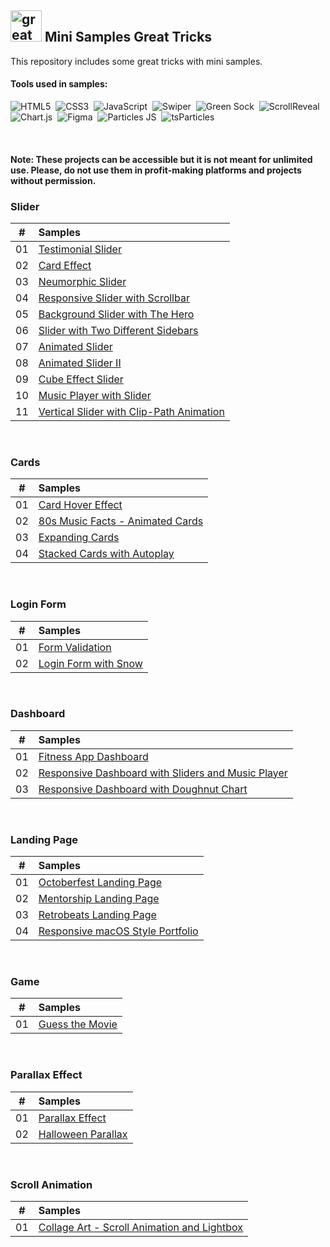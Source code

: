 ## <img src="https://user-images.githubusercontent.com/13468728/233831804-0f5c7ee5-d654-4c13-9c77-a5bd6dc4fe74.jpg" title="great tricks" alt="great tricks" width="50" height="50"/> Mini Samples Great Tricks

This repository includes some great tricks with mini samples.

#### Tools used in samples:

![HTML5](https://img.shields.io/badge/-HTML5-E34F26?style=for-the-badge&logo=html5&logoColor=white)&nbsp;
![CSS3](https://img.shields.io/badge/-CSS3-1572B6?style=for-the-badge&logo=css3)&nbsp;
![JavaScript](https://img.shields.io/badge/Javascript-F7DF1E.svg?style=for-the-badge&logo=javascript&logoColor=black)&nbsp;
![Swiper](https://img.shields.io/badge/swiper%20js-4287F5?style=for-the-badge&logo=swiper&logoColor=white)&nbsp;
![Green Sock](https://img.shields.io/badge/green%20sock-88CE02?style=for-the-badge&logo=greensock&logoColor=white)&nbsp;
![ScrollReveal](https://img.shields.io/badge/scrollreveal-8B49B8?style=for-the-badge&logo=scrollreveal&logoColor=white)&nbsp;
![Chart.js](https://img.shields.io/badge/chart.js-F5788D.svg?style=for-the-badge&logo=chart.js&logoColor=white)&nbsp;
![Figma](https://img.shields.io/badge/figma-%23F24E1E.svg?style=for-the-badge&logo=figma&logoColor=white)&nbsp;
![Particles JS](https://img.shields.io/badge/particles%20js-10135E?style=for-the-badge&logo=particlejs&logoColor=white)&nbsp;
![tsParticles](https://img.shields.io/badge/tsParticles-262852?style=for-the-badge&logo=particlejs&logoColor=white)&nbsp;

<br>

#### Note: These projects can be accessible but it is not meant for unlimited use. Please, do not use them in profit-making platforms and projects without permission.

### Slider

|  #  | Samples                                                                                                                                |
| :-: | :------------------------------------------------------------------------------------------------------------------------------------- |
| 01  | [Testimonial Slider](https://github.com/ecemgo/mini-samples-great-tricks/tree/main/testimonial-slider-v1)                              |
| 02  | [Card Effect](https://github.com/ecemgo/mini-samples-great-tricks/tree/main/card-effect)                                               |
| 03  | [Neumorphic Slider](https://github.com/ecemgo/mini-samples-great-tricks/tree/main/neumorphic-slider)                                   |
| 04  | [Responsive Slider with Scrollbar](https://github.com/ecemgo/mini-samples-great-tricks/tree/main/responsive-slider-with-scrollbar)     |
| 05  | [Background Slider with The Hero](https://github.com/ecemgo/mini-samples-great-tricks/tree/main/background-slider-with-the-hero)       |
| 06  | [Slider with Two Different Sidebars](https://github.com/ecemgo/mini-samples-great-tricks/tree/main/slider-with-two-different-sidebars) |
| 07  | [Animated Slider](https://github.com/ecemgo/mini-samples-great-tricks/tree/main/animated-slider)                                       |
| 08  | [Animated Slider II](https://github.com/ecemgo/mini-samples-great-tricks/tree/main/animated-slider-2)                                  |
| 09  | [Cube Effect Slider](https://github.com/ecemgo/mini-samples-great-tricks/tree/main/cube-effect-slider)                                 |
| 10  | [Music Player with Slider](https://github.com/ecemgo/mini-samples-great-tricks/tree/main/music-player-with-slider)                     |
| 11  | [Vertical Slider with Clip-Path Animation](https://github.com/ecemgo/mini-samples-great-tricks/tree/main/vertical-slider-with-clip-path-animation)                     |

<br>

### Cards

|  #  | Samples                                                                                                                  |
| :-: | :----------------------------------------------------------------------------------------------------------------------- |
| 01  | [Card Hover Effect](https://github.com/ecemgo/mini-samples-great-tricks/tree/main/card-hover-effect)                     |
| 02  | [80s Music Facts - Animated Cards](https://github.com/ecemgo/mini-samples-great-tricks/tree/main/80s-music-fact)         |
| 03  | [Expanding Cards](https://github.com/ecemgo/mini-samples-great-tricks/tree/main/expanding-cards)                         |
| 04  | [Stacked Cards with Autoplay](https://github.com/ecemgo/mini-samples-great-tricks/tree/main/stacked-cards-with-autoplay) |

<br>

### Login Form

|  #  | Samples                                                                                                     |
| :-: | :---------------------------------------------------------------------------------------------------------- |
| 01  | [Form Validation](https://github.com/ecemgo/mini-samples-great-tricks/tree/main/clientside-form-validation) |
| 02  | [Login Form with Snow](https://github.com/ecemgo/mini-samples-great-tricks/tree/main/login-form-with-snow)  |

<br>

### Dashboard

|  #  | Samples                                                                                                                                 |
| :-: | :-------------------------------------------------------------------------------------------------------------------------------------- |
| 01  | [Fitness App Dashboard](https://github.com/ecemgo/mini-samples-great-tricks/tree/main/fitness-app-dashboard)                            |
| 02  | [Responsive Dashboard with Sliders and Music Player](https://github.com/ecemgo/mini-samples-great-tricks/tree/main/music-app-dashboard) |
| 03  | [Responsive Dashboard with Doughnut Chart](https://github.com/ecemgo/mini-samples-great-tricks/tree/main/event-dashboard)               |

<br>

### Landing Page

|  #  | Samples                                                                                                                 |
| :-: | :---------------------------------------------------------------------------------------------------------------------- |
| 01  | [Octoberfest Landing Page](https://github.com/ecemgo/mini-samples-great-tricks/tree/main/octoberfest-landing-page)      |
| 02  | [Mentorship Landing Page](https://github.com/ecemgo/mini-samples-great-tricks/tree/main/mentorship-landing-page)        |
| 03  | [Retrobeats Landing Page](https://github.com/ecemgo/mini-samples-great-tricks/tree/main/retrobeats-landing-page)        |
| 04  | [Responsive macOS Style Portfolio](https://github.com/ecemgo/mini-samples-great-tricks/tree/main/macos-style-portfolio) |

<br>

### Game

|  #  | Samples                                                                                          |
| :-: | :----------------------------------------------------------------------------------------------- |
| 01  | [Guess the Movie](https://github.com/ecemgo/mini-samples-great-tricks/tree/main/guess-the-movie) |

<br>

### Parallax Effect

|  #  | Samples                                                                                                |
| :-: | :----------------------------------------------------------------------------------------------------- |
| 01  | [Parallax Effect](https://github.com/ecemgo/mini-samples-great-tricks/tree/main/parallax-effect)       |
| 02  | [Halloween Parallax](https://github.com/ecemgo/mini-samples-great-tricks/tree/main/halloween-parallax) |

<br>

### Scroll Animation

|  #  | Samples                                                                                                                  |
| :-: | :----------------------------------------------------------------------------------------------------------------------- |
| 01  | [Collage Art - Scroll Animation and Lightbox](https://github.com/ecemgo/mini-samples-great-tricks/tree/main/collage-art) |
